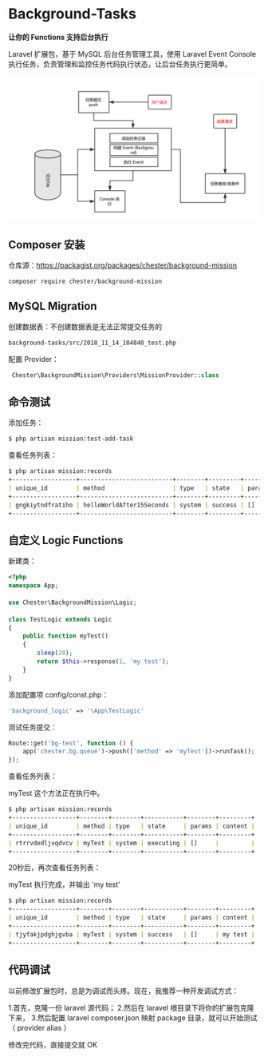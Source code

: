 # Background-Tasks

**让你的 Functions 支持后台执行**

Laravel 扩展包，基于 MySQL 后台任务管理工具，使用 Laravel Event Console 执行任务，负责管理和监控任务代码执行状态，让后台任务执行更简单。

![demo](demo1.png)

## Composer 安装

仓库源：https://packagist.org/packages/chester/background-mission

```bash
composer require chester/background-mission
```

## MySQL Migration

创建数据表：不创建数据表是无法正常提交任务的

```bash
background-tasks/src/2018_11_14_104840_test.php
```

配置 Provider：

```php
 Chester\BackgroundMission\Providers\MissionProvider::class
```

## 命令测试

添加任务：

```markdown
$ php artisan mission:test-add-task
```

查看任务列表：

```markdown
$ php artisan mission:records
+------------------+--------------------------+--------+---------+--------+-------------------+
| unique_id        | method                   | type   | state   | params | content           |
+------------------+--------------------------+--------+---------+--------+-------------------+
| gngkiytndfratiho | helloWorldAfter15Seconds | system | success | []     | after 15 seconds. |
+------------------+--------------------------+--------+---------+--------+-------------------+
```

## 自定义 Logic Functions

新建类：

```php
<?php
namespace App;

use Chester\BackgroundMission\Logic;

class TestLogic extends Logic
{
    public function myTest()
    {
        sleep(20);
        return $this->response(1, 'my test');
    }
}
```

添加配置项 config/const.php：

```php
'background_logic' => '\App\TestLogic'
```

测试任务提交：

```php
Route::get('bg-test', function () {
    app('chester.bg.queue')->push(['method' => 'myTest'])->runTask();
});
```

查看任务列表：

myTest 这个方法正在执行中。

```markdown
$ php artisan mission:records      
+------------------+--------+--------+-----------+--------+---------+
| unique_id        | method | type   | state     | params | content |
+------------------+--------+--------+-----------+--------+---------+
| rtrrvdedljvqdvcv | myTest | system | executing | []     |         |
+------------------+--------+--------+-----------+--------+---------+
```

20秒后，再次查看任务列表：

myTest 执行完成，并输出 'my test'

```markdown
$ php artisan mission:records      
+------------------+--------+--------+-----------+--------+---------+
| unique_id        | method | type   | state     | params | content |
+------------------+--------+--------+-----------+--------+---------+
| tjyfakjpdghjgvba | myTest | system | success   | []     | my test |
+------------------+--------+--------+-----------+--------+---------+
```

## 代码调试

以前修改扩展包时，总是为调试而头疼。现在，我推荐一种开发调试方式：

1.首先，克隆一份 laravel 源代码；
2.然后在 laravel 根目录下将你的扩展包克隆下来，
3.然后配置 laravel composer.json 映射 package 目录，就可以开始测试（ provider alias ）

修改完代码，直接提交就 OK
